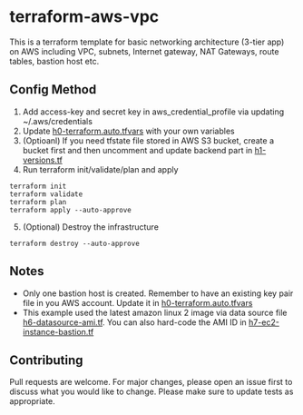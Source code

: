 # terraform-aws-vpc
This is a terraform template for basic networking architecture (3-tier app) on AWS including VPC, subnets, Internet gateway, NAT Gateways, route tables, bastion host etc.

## Config Method

1. Add access-key and secret key in aws_credential_profile via updating ~/.aws/credentials
2. Update [h0-terraform.auto.tfvars](https://github.com/harryzhou1987/terraform-aws-vpc/blob/main/h0-terraform.auto.tfvars) with your own variables
3. (Optioanl) If you need tfstate file stored in AWS S3 bucket, create a bucket first and then uncomment and update backend part in [h1-versions.tf](https://github.com/harryzhou1987/terraform-aws-vpc/blob/main/h1-versions.tf)
4. Run terraform init/validate/plan and apply
```
terraform init
terraform validate
terraform plan
terraform apply --auto-approve
```
5. (Optional) Destroy the infrastructure
```
terraform destroy --auto-approve
```

## Notes
- Only one bastion host is created. Remember to have an existing key pair file in you AWS account. Update it in [h0-terraform.auto.tfvars](https://github.com/harryzhou1987/terraform-aws-vpc/blob/main/h0-terraform.auto.tfvars)
- This example used the latest amazon linux 2 image via data source file [h6-datasource-ami.tf](https://github.com/harryzhou1987/terraform-aws-vpc/blob/main/h6-datasource-ami.tf). You can also hard-code the AMI ID in [h7-ec2-instance-bastion.tf](https://github.com/harryzhou1987/terraform-aws-vpc/blob/main/h7-ec2-instance-bastion.tf)


## Contributing
Pull requests are welcome. For major changes, please open an issue first to discuss what you would like to change.
Please make sure to update tests as appropriate.